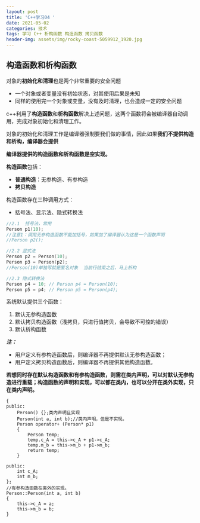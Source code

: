 ```yaml
---
layout: post
title: 'C++学习04 '
date: 2021-05-02
categories: 技术
tags: 学习 C++ 析构函数 构造函数 拷贝函数
header-img: assets/img/rocky-coast-5059912_1920.jpg
---
```



## 构造函数和析构函数



对象的**初始化和清理**也是两个非常重要的安全问题

- 一个对象或者变量没有初始状态，对其使用后果是未知
- 同样的使用完一个对象或变量，没有及时清理，也会造成一定的安全问题

c++利用了**构造函数**和**析构函数**解决上述问题，这两个函数将会被编译器自动调用，完成对象初始化和清理工作。

对象的初始化和清理工作是编译器强制要我们做的事情，因此如果**我们不提供构造和析构，编译器会提供**

**编译器提供的构造函数和析构函数是空实现。**

**构造函数**包括：

- **普通构造**：无参构造、有参构造
- **拷贝构造**

构造函数存在三种调用方式：

- 括号法、显示法、隐式转换法

```c++
//2.1  括号法，常用
Person p1(10);
//注意1：调用无参构造函数不能加括号，如果加了编译器认为这是一个函数声明
//Person p2();

//2.2 显式法
Person p2 = Person(10); 
Person p3 = Person(p2);
//Person(10)单独写就是匿名对象  当前行结束之后，马上析构

//2.3 隐式转换法
Person p4 = 10; // Person p4 = Person(10); 
Person p5 = p4; // Person p5 = Person(p4);
```

系统默认提供三个函数：

1. 默认无参构造函数
2. 默认拷贝构造函数（浅拷贝，只进行值拷贝，会导致不可控的错误）
3. 默认析构函数

***注：***

- 用户定义有参构造函数后，则编译器不再提供默认无参构造函数；
- 用户定义拷贝构造函数后，则编译器不再提供其他构造函数。


**若想同时存在默认构造函数和有参构造函数，则需在类内声明，可以对默认无参构造进行重载；构造函数的声明和实现，可以都在类内，也可以分开在类外实现，只在类内声明。**

``` class Person 
{
public:
	Person() {};类内声明且实现
	Person(int a, int b);//类内声明，但是不实现。
	Person operator+ (Person* p1)
	{
		Person temp;
		temp.c_A = this->c_A + p1->c_A;
		temp.m_b = this->m_b + p1->m_b;
		return temp;
	}

public:
	int c_A;
	int m_b;
};
//有参构造函数在类外的实现。
Person::Person(int a, int b) 
{
	this->c_A = a;
	this->m_b = b;
}

```

